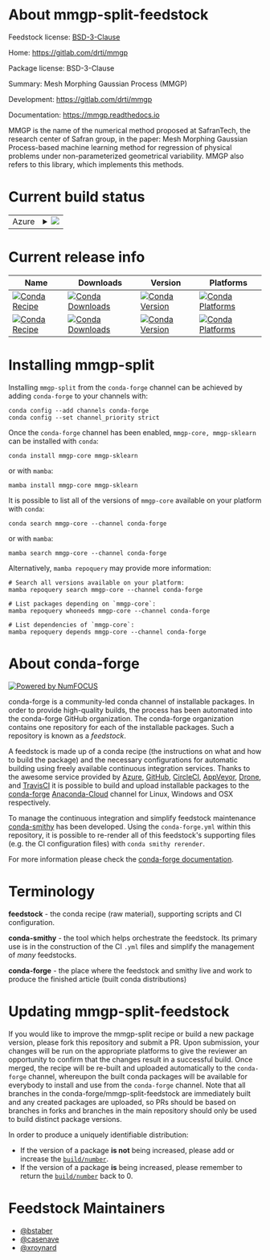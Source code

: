 About mmgp-split-feedstock
==========================

Feedstock license: [BSD-3-Clause](https://github.com/conda-forge/mmgp-feedstock/blob/main/LICENSE.txt)

Home: https://gitlab.com/drti/mmgp

Package license: BSD-3-Clause

Summary: Mesh Morphing Gaussian Process (MMGP)

Development: https://gitlab.com/drti/mmgp

Documentation: https://mmgp.readthedocs.io

MMGP is the name of the numerical method proposed at SafranTech, the research center of Safran group, in the paper: Mesh Morphing Gaussian Process-based machine learning method for regression of physical problems under non-parameterized geometrical variability. MMGP also refers to this library, which implements this methods.


Current build status
====================


<table>
    
  <tr>
    <td>Azure</td>
    <td>
      <details>
        <summary>
          <a href="https://dev.azure.com/conda-forge/feedstock-builds/_build/latest?definitionId=20602&branchName=main">
            <img src="https://dev.azure.com/conda-forge/feedstock-builds/_apis/build/status/mmgp-feedstock?branchName=main">
          </a>
        </summary>
        <table>
          <thead><tr><th>Variant</th><th>Status</th></tr></thead>
          <tbody><tr>
              <td>linux_64</td>
              <td>
                <a href="https://dev.azure.com/conda-forge/feedstock-builds/_build/latest?definitionId=20602&branchName=main">
                  <img src="https://dev.azure.com/conda-forge/feedstock-builds/_apis/build/status/mmgp-feedstock?branchName=main&jobName=linux&configuration=linux%20linux_64_" alt="variant">
                </a>
              </td>
            </tr><tr>
              <td>osx_64</td>
              <td>
                <a href="https://dev.azure.com/conda-forge/feedstock-builds/_build/latest?definitionId=20602&branchName=main">
                  <img src="https://dev.azure.com/conda-forge/feedstock-builds/_apis/build/status/mmgp-feedstock?branchName=main&jobName=osx&configuration=osx%20osx_64_" alt="variant">
                </a>
              </td>
            </tr><tr>
              <td>win_64</td>
              <td>
                <a href="https://dev.azure.com/conda-forge/feedstock-builds/_build/latest?definitionId=20602&branchName=main">
                  <img src="https://dev.azure.com/conda-forge/feedstock-builds/_apis/build/status/mmgp-feedstock?branchName=main&jobName=win&configuration=win%20win_64_" alt="variant">
                </a>
              </td>
            </tr>
          </tbody>
        </table>
      </details>
    </td>
  </tr>
</table>

Current release info
====================

| Name | Downloads | Version | Platforms |
| --- | --- | --- | --- |
| [![Conda Recipe](https://img.shields.io/badge/recipe-mmgp--core-green.svg)](https://anaconda.org/conda-forge/mmgp-core) | [![Conda Downloads](https://img.shields.io/conda/dn/conda-forge/mmgp-core.svg)](https://anaconda.org/conda-forge/mmgp-core) | [![Conda Version](https://img.shields.io/conda/vn/conda-forge/mmgp-core.svg)](https://anaconda.org/conda-forge/mmgp-core) | [![Conda Platforms](https://img.shields.io/conda/pn/conda-forge/mmgp-core.svg)](https://anaconda.org/conda-forge/mmgp-core) |
| [![Conda Recipe](https://img.shields.io/badge/recipe-mmgp--sklearn-green.svg)](https://anaconda.org/conda-forge/mmgp-sklearn) | [![Conda Downloads](https://img.shields.io/conda/dn/conda-forge/mmgp-sklearn.svg)](https://anaconda.org/conda-forge/mmgp-sklearn) | [![Conda Version](https://img.shields.io/conda/vn/conda-forge/mmgp-sklearn.svg)](https://anaconda.org/conda-forge/mmgp-sklearn) | [![Conda Platforms](https://img.shields.io/conda/pn/conda-forge/mmgp-sklearn.svg)](https://anaconda.org/conda-forge/mmgp-sklearn) |

Installing mmgp-split
=====================

Installing `mmgp-split` from the `conda-forge` channel can be achieved by adding `conda-forge` to your channels with:

```
conda config --add channels conda-forge
conda config --set channel_priority strict
```

Once the `conda-forge` channel has been enabled, `mmgp-core, mmgp-sklearn` can be installed with `conda`:

```
conda install mmgp-core mmgp-sklearn
```

or with `mamba`:

```
mamba install mmgp-core mmgp-sklearn
```

It is possible to list all of the versions of `mmgp-core` available on your platform with `conda`:

```
conda search mmgp-core --channel conda-forge
```

or with `mamba`:

```
mamba search mmgp-core --channel conda-forge
```

Alternatively, `mamba repoquery` may provide more information:

```
# Search all versions available on your platform:
mamba repoquery search mmgp-core --channel conda-forge

# List packages depending on `mmgp-core`:
mamba repoquery whoneeds mmgp-core --channel conda-forge

# List dependencies of `mmgp-core`:
mamba repoquery depends mmgp-core --channel conda-forge
```


About conda-forge
=================

[![Powered by
NumFOCUS](https://img.shields.io/badge/powered%20by-NumFOCUS-orange.svg?style=flat&colorA=E1523D&colorB=007D8A)](https://numfocus.org)

conda-forge is a community-led conda channel of installable packages.
In order to provide high-quality builds, the process has been automated into the
conda-forge GitHub organization. The conda-forge organization contains one repository
for each of the installable packages. Such a repository is known as a *feedstock*.

A feedstock is made up of a conda recipe (the instructions on what and how to build
the package) and the necessary configurations for automatic building using freely
available continuous integration services. Thanks to the awesome service provided by
[Azure](https://azure.microsoft.com/en-us/services/devops/), [GitHub](https://github.com/),
[CircleCI](https://circleci.com/), [AppVeyor](https://www.appveyor.com/),
[Drone](https://cloud.drone.io/welcome), and [TravisCI](https://travis-ci.com/)
it is possible to build and upload installable packages to the
[conda-forge](https://anaconda.org/conda-forge) [Anaconda-Cloud](https://anaconda.org/)
channel for Linux, Windows and OSX respectively.

To manage the continuous integration and simplify feedstock maintenance
[conda-smithy](https://github.com/conda-forge/conda-smithy) has been developed.
Using the ``conda-forge.yml`` within this repository, it is possible to re-render all of
this feedstock's supporting files (e.g. the CI configuration files) with ``conda smithy rerender``.

For more information please check the [conda-forge documentation](https://conda-forge.org/docs/).

Terminology
===========

**feedstock** - the conda recipe (raw material), supporting scripts and CI configuration.

**conda-smithy** - the tool which helps orchestrate the feedstock.
                   Its primary use is in the construction of the CI ``.yml`` files
                   and simplify the management of *many* feedstocks.

**conda-forge** - the place where the feedstock and smithy live and work to
                  produce the finished article (built conda distributions)


Updating mmgp-split-feedstock
=============================

If you would like to improve the mmgp-split recipe or build a new
package version, please fork this repository and submit a PR. Upon submission,
your changes will be run on the appropriate platforms to give the reviewer an
opportunity to confirm that the changes result in a successful build. Once
merged, the recipe will be re-built and uploaded automatically to the
`conda-forge` channel, whereupon the built conda packages will be available for
everybody to install and use from the `conda-forge` channel.
Note that all branches in the conda-forge/mmgp-split-feedstock are
immediately built and any created packages are uploaded, so PRs should be based
on branches in forks and branches in the main repository should only be used to
build distinct package versions.

In order to produce a uniquely identifiable distribution:
 * If the version of a package **is not** being increased, please add or increase
   the [``build/number``](https://docs.conda.io/projects/conda-build/en/latest/resources/define-metadata.html#build-number-and-string).
 * If the version of a package **is** being increased, please remember to return
   the [``build/number``](https://docs.conda.io/projects/conda-build/en/latest/resources/define-metadata.html#build-number-and-string)
   back to 0.

Feedstock Maintainers
=====================

* [@bstaber](https://github.com/bstaber/)
* [@casenave](https://github.com/casenave/)
* [@xroynard](https://github.com/xroynard/)


